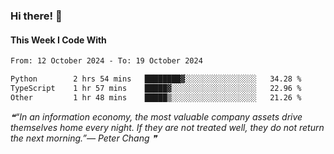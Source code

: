 ### Hi there! 👋

#### This Week I Code With
<!--START_SECTION:waka-->

```txt
From: 12 October 2024 - To: 19 October 2024

Python        2 hrs 54 mins   ████████▓░░░░░░░░░░░░░░░░   34.28 %
TypeScript    1 hr 57 mins    █████▓░░░░░░░░░░░░░░░░░░░   22.96 %
Other         1 hr 48 mins    █████▒░░░░░░░░░░░░░░░░░░░   21.26 %
```

<!--END_SECTION:waka-->

<!--STARTS_HERE_QUOTE_README-->
<i>❝“In an information economy, the most valuable company assets drive themselves home every night.  If they are not treated well, they do not return the next morning.”— Peter Chang  ❞</i>
<!--ENDS_HERE_QUOTE_README-->
